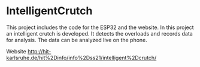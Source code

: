 # IntelligentCrutch
This project includes the code for the ESP32 and the website. 
In this project an intelligent crutch is developed. 
It detects the overloads and records data for analysis. 
The data can be analyzed live on the phone. 

Website
http://hit-karlsruhe.de/hit%2Dinfo/info%2Dss21/intelligent%2Dcrutch/

